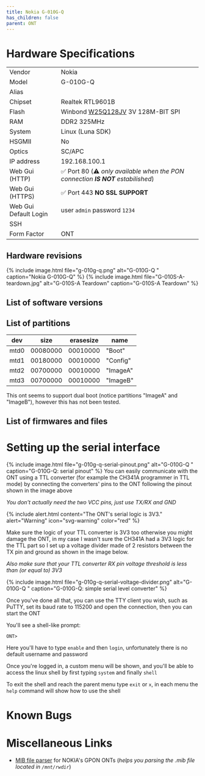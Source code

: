 ```yaml
---
title: Nokia G-010G-Q
has_children: false
parent: ONT
---
```


# Hardware Specifications

|                       |                                                                                                                               |
| --------------------- | ----------------------------------------------------------------------------------------------------------------------------- |
| Vendor                | Nokia                                                                                                                         |
| Model                 | G-010G-Q                                                                                                                      |
| Alias                 |                                                                                                                               |
| Chipset               | Realtek RTL9601B                                                                                                              |
| Flash                 | Winbond [W25Q128JV](https://www.winbond.com/resource-files/w25q128jv%20revf%2003272018%20plus.pdf) 3V 128M-BIT SPI |
| RAM                   | DDR2 325MHz                                                                                                                   |
| System                | Linux (Luna SDK)                                                                                                              |
| HSGMII                | No                                                                                                                            |
| Optics                | SC/APC                                                                                                                        |
| IP address            | 192.168.100.1                                                                                                                 |
| Web Gui (HTTP)        | ✅ Port 80 (⚠️ *only available when the PON connection **IS NOT** estabilished*)                                             |
| Web Gui (HTTPS)       | ✅ Port 443 **NO SSL SUPPORT**                                                                                                |
| Web Gui Default Login | user `admin` password `1234`                                                                                                  |
| SSH                   |                                                                                                                               |
| Form Factor           | ONT                                                                                                                           |

## Hardware revisions

{% include image.html file="g-010g-q.png"  alt="G-010G-Q " caption="Nokia G-010G-Q" %}
{% include image.html file="G-010S-A-teardown.jpg"  alt="G-010S-A Teardown" caption="G-010S-A Teardown" %}

## List of software versions
## List of partitions

| dev  | size     | erasesize | name     |
| ---- | -------- | --------- | -------- |
| mtd0 | 00080000 | 00010000  | "Boot"   |
| mtd1 | 00180000 | 00010000  | "Config" |
| mtd2 | 00700000 | 00010000  | "ImageA" |
| mtd3 | 00700000 | 00010000  | "ImageB" |

This ont seems to support dual boot (notice partitions "ImageA" and "ImageB"), however this has not been tested. 
## List of firmwares and files

# Setting up the serial interface
{% include image.html file="g-010g-q-serial-pinout.png"  alt="G-010G-Q " caption="G-010G-Q: serial pinout" %}
You can easily communicate with the ONT using a TTL converter (for example the CH341A programmer in TTL mode) by connecting the converters' pins to the ONT following the pinout shown in the image above

*You don't actually need the two VCC pins, just use TX/RX and GND*

{% include alert.html content="The ONT's serial logic is 3V3." alert="Warning"  icon="svg-warning" color="red" %}

Make sure the logic of your TTL converter is 3V3 too otherwise you might damage the ONT, in my case I wasn't sure the CH341A had a 3V3 logic for the TTL part so I set up a voltage divider made of 2 resistors between the TX pin and ground as shown in the image below.

*Also make sure that your TTL converter RX pin voltage threshold is less than (or equal to) 3V3*

{% include image.html file="g-010g-q-serial-voltage-divider.png"  alt="G-010G-Q " caption="G-010G-Q: simple serial level converter" %}

Once you've done all that, you can use the TTY client you wish, such as PuTTY, set its baud rate to 115200 and open the connection, then you can start the ONT

You'll see a shell-like prompt:
```
ONT>
```
Here you'll have to type `enable` and then `login`, unfortunately there is no default username and password

Once you're logged in, a custom menu will be shown, and you'll be able to access the linux shell by first typing `system` and finally `shell`

To exit the shell and reach the parent menu type `exit` or `x`, in each menu the `help` command will show how to use the shell

# Known Bugs

# Miscellaneous Links
- <a href="https://github.com/nanomad/nokia-ont-mib-parser">MIB file parser</a> for NOKIA's GPON ONTs (*helps you parsing the .mib file located in `/mnt/rwdir`*)


